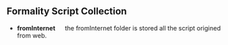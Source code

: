 ## Formality Script Collection

- **fromInternet**
&#8195; the fromInternet folder is stored all the script origined from web.
